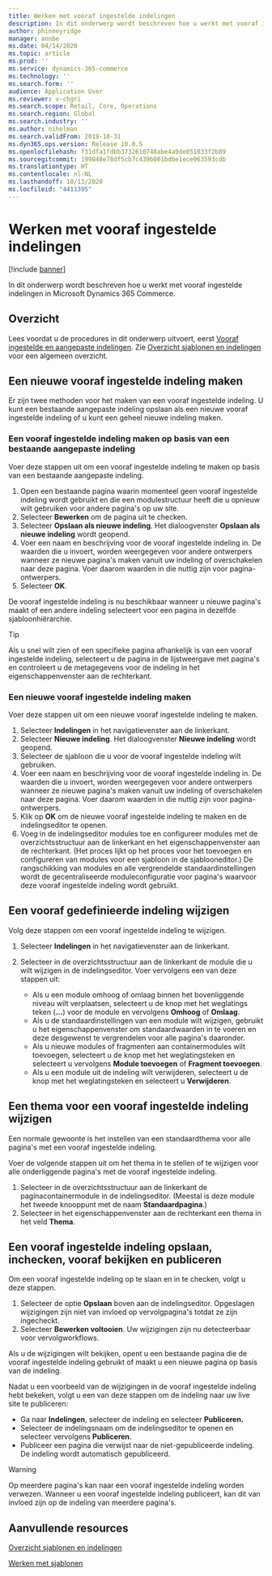 ```yaml
---
title: Werken met vooraf ingestelde indelingen
description: In dit onderwerp wordt beschreven hoe u werkt met vooraf ingestelde indelingen in Microsoft Dynamics 365 Commerce.
author: phinneyridge
manager: annbe
ms.date: 04/14/2020
ms.topic: article
ms.prod: ''
ms.service: dynamics-365-commerce
ms.technology: ''
ms.search.form: ''
audience: Application User
ms.reviewer: v-chgri
ms.search.scope: Retail, Core, Operations
ms.search.region: Global
ms.search.industry: ''
ms.author: niholman
ms.search.validFrom: 2019-10-31
ms.dyn365.ops.version: Release 10.0.5
ms.openlocfilehash: f31dfa1fdbb3732610748abe4a9de851033f2b89
ms.sourcegitcommit: 199848e78df5cb7c439b001bdbe1ece963593cdb
ms.translationtype: HT
ms.contentlocale: nl-NL
ms.lasthandoff: 10/13/2020
ms.locfileid: "4411395"
---
```

# <a name="work-with-preset-layouts"></a>Werken met vooraf ingestelde indelingen


[!include [banner](includes/banner.md)]

In dit onderwerp wordt beschreven hoe u werkt met vooraf ingestelde indelingen in Microsoft Dynamics 365 Commerce.

## <a name="overview"></a>Overzicht

Lees voordat u de procedures in dit onderwerp uitvoert, eerst [Vooraf ingestelde en aangepaste indelingen](templates-layouts-overview.md#preset-and-custom-layouts). Zie [Overzicht sjablonen en indelingen](templates-layouts-overview.md) voor een algemeen overzicht.

## <a name="create-a-new-preset-layout"></a>Een nieuwe vooraf ingestelde indeling maken

Er zijn twee methoden voor het maken van een vooraf ingestelde indeling. U kunt een bestaande aangepaste indeling opslaan als een nieuwe vooraf ingestelde indeling of u kunt een geheel nieuwe indeling maken.

### <a name="create-a-preset-layout-from-an-existing-custom-layout"></a>Een vooraf ingestelde indeling maken op basis van een bestaande aangepaste indeling

Voer deze stappen uit om een vooraf ingestelde indeling te maken op basis van een bestaande aangepaste indeling.

1. Open een bestaande pagina waarin momenteel geen vooraf ingestelde indeling wordt gebruikt en die een modulestructuur heeft die u opnieuw wilt gebruiken voor andere pagina's op uw site.
1. Selecteer **Bewerken** om de pagina uit te checken.
1. Selecteer **Opslaan als nieuwe indeling**. Het dialoogvenster **Opslaan als nieuwe indeling** wordt geopend.
1. Voer een naam en beschrijving voor de vooraf ingestelde indeling in. De waarden die u invoert, worden weergegeven voor andere ontwerpers wanneer ze nieuwe pagina's maken vanuit uw indeling of overschakelen naar deze pagina. Voer daarom waarden in die nuttig zijn voor pagina-ontwerpers.
1. Selecteer **OK**.

De vooraf ingestelde indeling is nu beschikbaar wanneer u nieuwe pagina's maakt of een andere indeling selecteert voor een pagina in dezelfde sjabloonhiërarchie.

> [!TIP]
> Als u snel wilt zien of een specifieke pagina afhankelijk is van een vooraf ingestelde indeling, selecteert u de pagina in de lijstweergave met pagina's en controleert u de metagegevens voor de indeling in het eigenschappenvenster aan de rechterkant.

### <a name="create-a-new-preset-layout"></a>Een nieuwe vooraf ingestelde indeling maken

Voer deze stappen uit om een nieuwe vooraf ingestelde indeling te maken.

1. Selecteer **Indelingen** in het navigatievenster aan de linkerkant.
1. Selecteer **Nieuwe indeling**. Het dialoogvenster **Nieuwe indeling** wordt geopend.
1. Selecteer de sjabloon die u voor de vooraf ingestelde indeling wilt gebruiken.
1. Voer een naam en beschrijving voor de vooraf ingestelde indeling in. De waarden die u invoert, worden weergegeven voor andere ontwerpers wanneer ze nieuwe pagina's maken vanuit uw indeling of overschakelen naar deze pagina. Voer daarom waarden in die nuttig zijn voor pagina-ontwerpers.
1. Klik op **OK** om de nieuwe vooraf ingestelde indeling te maken en de indelingseditor te openen.
1. Voeg in de indelingseditor modules toe en configureer modules met de overzichtsstructuur aan de linkerkant en het eigenschappenvenster aan de rechterkant. (Het proces lijkt op het proces voor het toevoegen en configureren van modules voor een sjabloon in de sjablooneditor.) De rangschikking van modules en alle vergrendelde standaardinstellingen wordt de gecentraliseerde moduleconfiguratie voor pagina's waarvoor deze vooraf ingestelde indeling wordt gebruikt.

## <a name="modify-a-preset-layout"></a>Een vooraf gedefinieerde indeling wijzigen

Volg deze stappen om een vooraf ingestelde indeling te wijzigen.

1. Selecteer **Indelingen** in het navigatievenster aan de linkerkant.
1. Selecteer in de overzichtsstructuur aan de linkerkant de module die u wilt wijzigen in de indelingseditor. Voer vervolgens een van deze stappen uit:

    - Als u een module omhoog of omlaag binnen het bovenliggende niveau wilt verplaatsen, selecteert u de knop met het weglatings teken (**...**) voor de module en vervolgens **Omhoog** of **Omlaag**.
    - Als u de standaardinstellingen van een module wilt wijzigen, gebruikt u het eigenschappenvenster om standaardwaarden in te voeren en deze desgewenst te vergrendelen voor alle pagina's daaronder.
    - Als u nieuwe modules of fragmenten aan containermodules wilt toevoegen, selecteert u de knop met het weglatingsteken en selecteert u vervolgens **Module toevoegen** of **Fragment toevoegen**.
    - Als u een module uit de indeling wilt verwijderen, selecteert u de knop met het weglatingsteken en selecteert u **Verwijderen**.

## <a name="change-a-preset-layout-theme"></a>Een thema voor een vooraf ingestelde indeling wijzigen

Een normale gewoonte is het instellen van een standaardthema voor alle pagina's met een vooraf ingestelde indeling.

Voer de volgende stappen uit om het thema in te stellen of te wijzigen voor alle onderliggende pagina's met de vooraf ingestelde indeling.

1. Selecteer in de overzichtsstructuur aan de linkerkant de paginacontainermodule in de indelingseditor. (Meestal is deze module het tweede knooppunt met de naam **Standaardpagina**.)
1. Selecteer in het eigenschappenvenster aan de rechterkant een thema in het veld **Thema**.

## <a name="save-check-in-preview-and-publish-a-preset-layout"></a>Een vooraf ingestelde indeling opslaan, inchecken, vooraf bekijken en publiceren

Om een vooraf ingestelde indeling op te slaan en in te checken, volgt u deze stappen.

1. Selecteer de optie **Opslaan** boven aan de indelingseditor. Opgeslagen wijzigingen zijn niet van invloed op vervolgpagina's totdat ze zijn ingecheckt.
1. Selecteer **Bewerken voltooien**. Uw wijzigingen zijn nu detecteerbaar voor vervolgworkflows.

Als u de wijzigingen wilt bekijken, opent u een bestaande pagina die de vooraf ingestelde indeling gebruikt of maakt u een nieuwe pagina op basis van de indeling.

Nadat u een voorbeeld van de wijzigingen in de vooraf ingestelde indeling hebt bekeken, volgt u een van deze stappen om de indeling naar uw live site te publiceren:

* Ga naar **Indelingen**, selecteer de indeling en selecteer **Publiceren.**
* Selecteer de indelingsnaam om de indelingseditor te openen en selecteer vervolgens **Publiceren**.
* Publiceer een pagina die verwijst naar de niet-gepubliceerde indeling. De indeling wordt automatisch gepubliceerd.

> [!WARNING]
> Op meerdere pagina's kan naar een vooraf ingestelde indeling worden verwezen. Wanneer u een vooraf ingestelde indeling publiceert, kan dit van invloed zijn op de indeling van meerdere pagina's.

## <a name="additional-resources"></a>Aanvullende resources

[Overzicht sjablonen en indelingen](templates-layouts-overview.md)

[Werken met sjablonen](work-with-templates.md)
